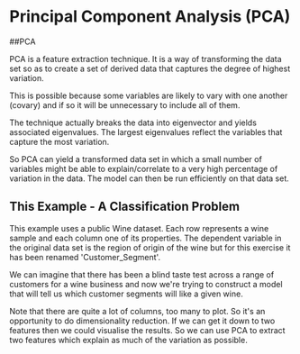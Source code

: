 # Principal Component Analysis (PCA)

##PCA 

PCA is a feature extraction technique. It is a way of transforming the data set so as to create a set of derived data that captures the degree of highest variation.

This is possible because some variables are likely to vary with one another (covary) and if so it will be unnecessary to include all of them.

The technique actually breaks the data into eigenvector and yields associated eigenvalues. The largest eigenvalues reflect the variables that capture the most variation.

So PCA can yield a transformed data set in which a small number of variables might be able to explain/correlate to a very high percentage of variation in the data. The model can then be run efficiently on that data set.

## This Example - A Classification Problem

This example uses a public Wine dataset. Each row represents a wine sample and each column one of its properties. The dependent variable in the original data set is the region of origin of the wine but for this exercise it has been renamed 'Customer_Segment'.

We can imagine that there has been a blind taste test across a range of customers for a wine business and now we're trying to construct a model that will tell us which customer segments will like a given wine.

Note that there are quite a lot of columns, too many to plot. So it's an opportunity to do dimensionality reduction. If we can get it down to two features then we could visualise the results. So we can use PCA to extract two features which explain as much of the variation as possible.